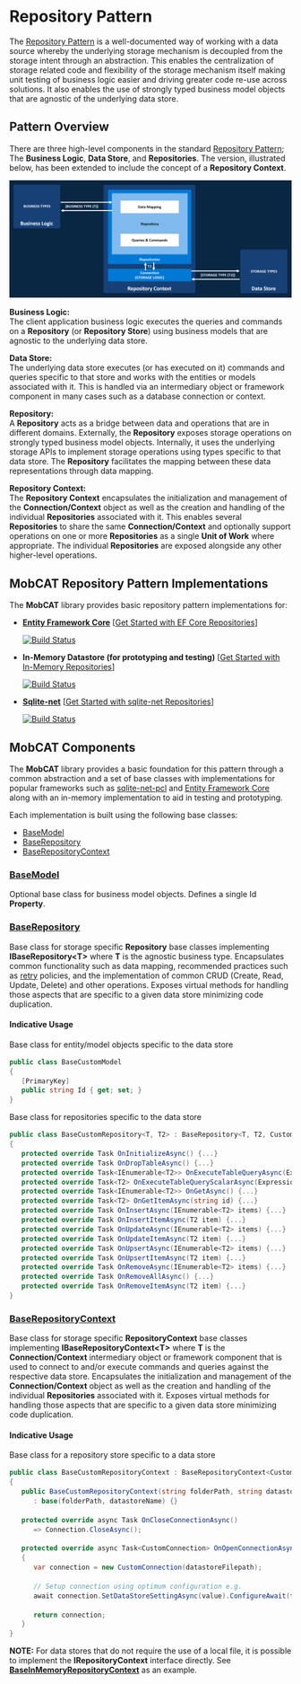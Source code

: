 # Repository Pattern

 The [Repository Pattern](https://docs.microsoft.com/en-us/dotnet/architecture/microservices/microservice-ddd-cqrs-patterns/infrastructure-persistence-layer-design#the-repository-pattern) is a well-documented way of working with a data source whereby the underlying storage mechanism is decoupled from the storage intent through an abstraction. This enables the centralization of storage related code and flexibility of the storage mechanism itself making unit testing of business logic easier and driving greater code re-use across solutions. It also enables the use of strongly typed business model objects that are agnostic of the underlying data store. 

## Pattern Overview
There are three high-level components in the standard [Repository Pattern](https://docs.microsoft.com/en-us/dotnet/architecture/microservices/microservice-ddd-cqrs-patterns/infrastructure-persistence-layer-design#the-repository-pattern); The **Business Logic**, **Data Store**, and **Repositories**. The version, illustrated below, has been extended to include the concept of a **Repository Context**.

![Repository Pattern Illustration](illustrations/repository_pattern_illustration.png)

**Business Logic:**  
The client application business logic executes the queries and commands on a **Repository** (or **Repository Store**) using business models that are agnostic to the underlying data store.

**Data Store:**  
The underlying data store executes (or has executed on it) commands and queries specific to that store and works with the entities or models associated with it. This is handled via an intermediary object or framework component in many cases such as a database connection or context.

**Repository:**  
A **Repository** acts as a bridge between data and operations that are in different domains. Externally, the **Repository** exposes storage operations on strongly typed business model objects. Internally, it uses the underlying storage APIs to implement storage operations using types specific to that data store. The **Repository** facilitates the mapping between these data representations through data mapping. 

**Repository Context:**  
The **Repository Context** encapsulates the initialization and management of the **Connection/Context** object as well as the creation and handling of the individual **Repositories** associated with it. This enables several **Repositories** to share the same **Connection/Context** and optionally support operations on one or more **Repositories** as a single **Unit of Work** where appropriate. The individual **Repositories** are exposed alongside any other higher-level operations.  

## MobCAT Repository Pattern Implementations
The **MobCAT** library provides basic repository pattern implementations for:

* **[Entity Framework Core](https://docs.microsoft.com/en-us/ef/core/)** [[Get Started with EF Core Repositories](repository-efcore-gettingstarted.md)]  


   [![Build Status](https://dotnetcst.visualstudio.com/MobCAT/_apis/build/status/MobCAT-CI?branchName=master)](https://dotnetcst.visualstudio.com/MobCAT/_build/latest?definitionId=60&branchName=master)

* **In-Memory Datastore (for prototyping and testing)** [[Get Started with In-Memory Repositories](repository-inmemory-gettingstarted.md)]  


   [![Build Status](https://dotnetcst.visualstudio.com/MobCAT/_apis/build/status/MobCAT-CI?branchName=master)](https://dotnetcst.visualstudio.com/MobCAT/_build/latest?definitionId=60&branchName=master)

* **[Sqlite-net](https://github.com/praeclarum/sqlite-net)** [[Get Started with sqlite-net Repositories](repository-sqlite-net-gettingstarted.md)]   


   [![Build Status](https://dotnetcst.visualstudio.com/MobCAT/_apis/build/status/MobCAT-CI?branchName=master)](https://dotnetcst.visualstudio.com/MobCAT/_build/latest?definitionId=60&branchName=master)

## MobCAT Components
The **MobCAT** library provides a basic foundation for this pattern through a common abstraction and a set of base classes with implementations for popular frameworks such as [sqlite-net-pcl](https://github.com/praeclarum/sqlite-net) and [Entity Framework Core](https://docs.microsoft.com/en-us/ef/core/) along with an in-memory implementation to aid in testing and prototyping.  

Each implementation is built using the following base classes:  

- [BaseModel](#basemodel)
- [BaseRepository](#baserepository)
- [BaseRepositoryContext](#baserepositorycontext)

### [BaseModel](https://github.com/xamcat/mobcat-library/blob/master/MobCAT/Repositories/BaseModel.cs)
Optional base class for business model objects. Defines a single Id **Property**.

### [BaseRepository](https://github.com/xamcat/mobcat-library/blob/master/MobCAT/Repositories/BaseRepository.cs)
Base class for storage specific **Repository** base classes implementing **IBaseRepository&lt;T>** where **T** is the agnostic business type. Encapsulates common functionality such as data mapping, recommended practices such as [retry](https://docs.microsoft.com/en-us/azure/architecture/patterns/retry) policies, and the implementation of common CRUD (Create, Read, Update, Delete) and other operations. Exposes virtual methods for handling those aspects that are specific to a given data store minimizing code duplication.

#### Indicative Usage

Base class for entity/model objects specific to the data store
```cs
public class BaseCustomModel
{
   [PrimaryKey]
   public string Id { get; set; }
}
```

Base class for repositories specific to the data store
```cs
public class BaseCustomRepository<T, T2> : BaseRepository<T, T2, CustomException> where T2 : BaseCustomModel
{
   protected override Task OnInitializeAsync() {...}
   protected override Task OnDropTableAsync() {...}
   protected override Task<IEnumerable<T2>> OnExecuteTableQueryAsync(Expression<Func<T2, bool>> expression = null) {...}
   protected override Task<T2> OnExecuteTableQueryScalarAsync(Expression<Func<T2, bool>> expression = null) {...}
   protected override Task<IEnumerable<T2>> OnGetAsync() {...}
   protected override Task<T2> OnGetItemAsync(string id) {...}
   protected override Task OnInsertAsync(IEnumerable<T2> items) {...}
   protected override Task OnInsertItemAsync(T2 item) {...}
   protected override Task OnUpdateAsync(IEnumerable<T2> items) {...}
   protected override Task OnUpdateItemAsync(T2 item) {...}
   protected override Task OnUpsertAsync(IEnumerable<T2> items) {...}
   protected override Task OnUpsertItemAsync(T2 item) {...}
   protected override Task OnRemoveAsync(IEnumerable<T2> items) {...}
   protected override Task OnRemoveAllAsync() {...}
   protected override Task OnRemoveItemAsync(T2 item) {...}
}
```

### [BaseRepositoryContext](https://github.com/xamcat/mobcat-library/blob/master/MobCAT/Repositories/BaseRepositoryContext.cs)
Base class for storage specific **RepositoryContext** base classes implementing **IBaseRepositoryContext&lt;T>** where **T** is the **Connection/Context** intermediary object or framework component that is used to connect to and/or execute commands and queries against the respective data store. Encapsulates the initialization and management of the **Connection/Context** object as well as the creation and handling of the individual **Repositories** associated with it. Exposes virtual methods for handling those aspects that are specific to a given data store minimizing code duplication.

#### Indicative Usage

Base class for a repository store specific to a data store
```cs
public class BaseCustomRepositoryContext : BaseRepositoryContext<CustomConnection>
{
   public BaseCustomRepositoryContext(string folderPath, string datastoreName)
      : base(folderPath, datastoreName) {}

   protected override async Task OnCloseConnectionAsync()
      => Connection.CloseAsync();

   protected override async Task<CustomConnection> OnOpenConnectionAsync(string datastoreFilepath)
   {
      var connection = new CustomConnection(datastoreFilepath);
      
      // Setup connection using optimum configuration e.g.
      await connection.SetDataStoreSettingAsync(value).ConfigureAwait(false);

      return connection;
   }
}
```

**NOTE:** For data stores that do not require the use of a local file, it is possible to implement the **IRepositoryContext** interface directly. See **[BaseInMemoryRepositoryContext](https://github.com/xamcat/mobcat-library/blob/master/MobCAT/Repositories/BaseInMemoryRepositoryContext.cs)** as an example.